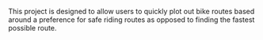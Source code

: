 This project is designed to allow users to quickly plot out bike routes based around a preference for safe riding routes as opposed to finding the fastest possible route. 
